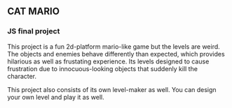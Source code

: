 ## CAT MARIO
### JS final project

This project is a fun 2d-platform mario-like game but the levels are weird. 
The objects and enemies behave differently than expected, which provides hilarious as well as frustating experience.
Its levels designed to cause frustration due to innocuous-looking objects that suddenly kill the character.

This project also consists of its own level-maker as well. You can design your own level and play it as well.
